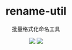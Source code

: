 
<h1 align="center">rename-util</h1>
<p align=center>批量格式化命名工具</p>
<div align=center>
    <img src="https://img.shields.io/badge/version-1.14.6-red?logo=go&color=00ADD8&style=flat"/>
    <img src="https://img.shields.io/badge/Ubuntu-18.04.2-red?logo=linux&color=FCC624&style=flat"/>
</div>

